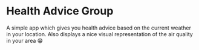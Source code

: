 # Health Advice Group

A simple app which gives you health advice based on the current weather in your location. Also displays a nice visual representation of the air quality in your area 😁
